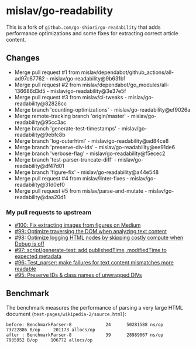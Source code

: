 # mislav/go-readability

This is a fork of `github.com/go-shiori/go-readability` that adds performance optimizations and some fixes for extracting correct article content.

## Changes

- Merge pull request #1 from mislav/dependabot/github_actions/all-ad97c67762 - mislav/go-readability@9b631b1
- Merge pull request #2 from mislav/dependabot/go_modules/all-136686d3d5 - mislav/go-readability@3e37e5f
- Merge pull request #3 from mislav/ci-tweaks - mislav/go-readability@82828cc
- Merge branch 'counting-optimizations' - mislav/go-readability@ef9026a
- Merge remote-tracking branch 'origin/master' - mislav/go-readability@95cc3ac
- Merge branch 'generate-test-timestamps' - mislav/go-readability@9ebfc8b
- Merge branch 'log-outerhtml' - mislav/go-readability@ad84ce8
- Merge branch 'preserve-div-ids' - mislav/go-readability@ee91de6
- Merge branch 'verbose-flag' - mislav/go-readability@f5ecec2
- Merge branch 'test-parser-truncate-diff' - mislav/go-readability@df47d01
- Merge branch 'figure-fix' - mislav/go-readability@a44e548
- Merge pull request #4 from mislav/linter-fixes - mislav/go-readability@31d0ef0
- Merge pull request #5 from mislav/parse-and-mutate - mislav/go-readability@daa20d1

### My pull requests to upstream

- [#100: Fix extracting images from figures on Medium](https://github.com/go-shiori/go-readability/pull/100)
- [#99: Optimize traversing the DOM when analyzing text content](https://github.com/go-shiori/go-readability/pull/99)
- [#98: Optimize logging HTML nodes by skipping costly compute when Debug is off](https://github.com/go-shiori/go-readability/pull/98)
- [#97: script/generate-test: add publishedTime, modifiedTime to expected metadata](https://github.com/go-shiori/go-readability/pull/97)
- [#96: Test_parser: make failures for text content mismatches more readable](https://github.com/go-shiori/go-readability/pull/96)
- [#95: Preserve IDs & class names of unwrapped DIVs](https://github.com/go-shiori/go-readability/pull/95)

## Benchmark

The benchmark measures the performance of parsing a very large HTML document (`test-pages/wikipedia-2/source.html`):

~~~
before: BenchmarkParser-8   	      24	  50281588 ns/op	73722886 B/op	  201173 allocs/op
after : BenchmarkParser-8   	      39	  28989067 ns/op	 7935952 B/op	  106772 allocs/op
~~~
